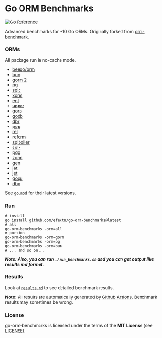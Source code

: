 # Go ORM Benchmarks

[![Go Reference](https://pkg.go.dev/badge/github.com/efectn/go-orm-benchmarks.svg)](https://pkg.go.dev/github.com/efectn/go-orm-benchmarks)

Advanced benchmarks for +10 Go ORMs. Originally forked from [orm-benchmark](https://github.com/frederikhors/orm-benchmark).

### ORMs

All package run in no-cache mode.

- [beego/orm](https://github.com/astaxie/beego/tree/master/orm)
- [bun](https://github.com/uptrace/bun)
- [gorm 2](https://github.com/go-gorm/gorm)
- [pg](https://github.com/go-pg/pg)
- [sqlc](https://github.com/kyleconroy/sqlc)
- [xorm](https://github.com/xormplus/xorm)
- [ent](https://github.com/ent/ent)
- [upper](https://github.com/upper/db)
- [gorp](https://github.com/go-gorp/gorp)
- [godb](https://github.com/samonzeweb/godb)
- [dbr](https://github.com/gocraft/dbr/)
- [pop](https://github.com/gobuffalo/pop)
- [rel](https://github.com/go-rel/rel)
- [reform](https://github.com/go-reform/reform)
- [sqlboiler](https://github.com/volatiletech/sqlboiler)
- [sqlx](https://github.com/jmoiron/sqlx)
- [pgx](https://github.com/jackc/pgx)
- [zorm](https://gitee.com/chunanyong/zorm)
- [gen](https://gorm.io/gen/index.html)
- [jet](https://github.com/go-jet/jet)
- [jet](https://github.com/go-jet/jet)
- [goqu](https://github.com/doug-martin/goqu)
- [dbx](https://github.com/pocketbase/dbx)

See [`go.mod`](go.mod) for their latest versions.

### Run

```shell
# install
go install github.com/efectn/go-orm-benchmarks@latest
# all
go-orm-benchmarks -orm=all
# portion
go-orm-benchmarks -orm=gorm
go-orm-benchmarks -orm=pg
go-orm-benchmarks -orm=bun
# ... and so on...
```

**_Note: Also, you can run `./run_benchmarks.sh` and you can get output like results.md format._**

### Results
Look at [`results.md`](results.md) to see detailed benchmark results.

**Note:** All results are automatically generated by [Github Actions](https://github.com/features/actions). Benchmark results may sometimes be wrong.

### License

go-orm-benchmarks is licensed under the terms of the **MIT License** (see [LICENSE](LICENSE)).
